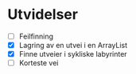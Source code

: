 # Utvidelser

- [ ] Feilfinning
- [x] Lagring av en utvei i en ArrayList
- [x] Finne utveier i sykliske labyrinter
- [ ] Korteste vei
